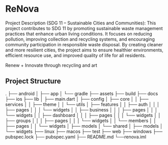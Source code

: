 # ReNova
Project Description (SDG 11 – Sustainable Cities and Communities):
This project contributes to SDG 11 by promoting sustainable waste management practices that enhance urban living conditions. It focuses on reducing pollution, improving collection and recycling systems, and encouraging community participation in responsible waste disposal. By creating cleaner and more resilient cities, the project aims to ensure healthier environments, efficient resource use, and improved quality of life for all residents.


Renew + Innovate through recycling and art

## Project Structure
.
├── android
│   ├── app
│   └── gradle
├── assets
├── build
├── docs
├── ios
├── lib
│   ├── main.dart
│   ├── config
│   ├── core
│   │   ├── services
│   │   ├── theme
│   │   └── utils
│   ├── features
│   │   ├── auth
│   │   │   ├── pages
│   │   │   └── widgets
│   │   ├── business
│   │   │   ├── pages
│   │   │   └── widgets
│   │   ├── dashboard
│   │   │   ├── pages
│   │   │   └── widgets
│   │   ├── groups
│   │   │   ├── pages
│   │   │   └── widgets
│   │   └── members
│   │       ├── pages
│   │       └── widgets
│   ├── models
│   └── shared
│       ├── models
│       └── widgets
├── linux
├── macos
├── test
├── web
├── windows
├── pubspec.lock
├── pubspec.yaml
├── README.md
└──renova.iml            
